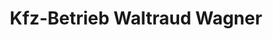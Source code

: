 ---
title: "Kfz-Betrieb Waltraud Wagner"
url: /burgthann/kfz-betrieb-waltraud-wagner/
shop: Autowerkstatt
---